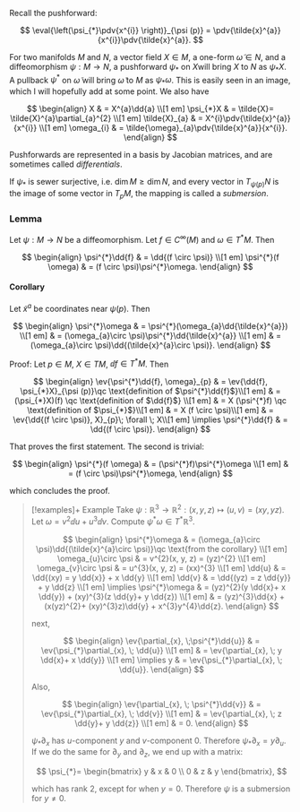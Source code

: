 Recall the pushforward:

$$
\eval{\left(\psi_{*}\pdv{x^{i}} \right)}_{\psi (p)} = \pdv{\tilde{x}^{a}}{x^{i}}\pdv{\tilde{x}^{a}}.
$$

For two manifolds $M$ and $N$, a vector field $X\in M$, a one-form $\tilde{\omega}\in N$, and a diffeomorphism $\psi:M \rightarrow N$, a pushforward $\psi_{*}$ on $X$will bring $X$ to $N$ as $\psi_{*}X$. A pullback $\psi^{*}$ on $\tilde{\omega}$ will bring $\tilde{\omega}$ to $M$ as $\psi_{*}\omega$. This is easily seen in an image, which I will hopefully add at some point. We also have

$$
\begin{align}
X & = X^{a}\dd{a} \\[1 em]
\psi_{*}X & = \tilde{X}= \tilde{X}^{a}\partial_{a}^{2} \\[1 em]
\tilde{X}_{a} & = X^{i}\pdv{\tilde{x}^{a}}{x^{i}} \\[1 em]
\omega_{i} & = \tilde{\omega}_{a}\pdv{\tilde{x}^{a}}{x^{i}}.
\end{align}
$$

Pushforwards are represented in a basis by Jacobian matrices, and are sometimes called *differentials*.

If $\psi_{*}$ is sewer surjective, i.e. $\dim M \geq \dim N$, and every vector in $T_{\psi (p)}N$ is the image of some vector in $T_{p}M$, the mapping is called a *submersion*.

### Lemma

Let $\psi:M \rightarrow N$ be a diffeomorphism. Let $f \in C^{\infty}(M)$ and $\omega \in T^{*}M$. Then

$$
\begin{align}
\psi^{*}\dd{f} & = \dd{(f \circ \psi)} \\[1 em]
\psi^{*}(f \omega) & = (f \circ \psi)\psi^{*}\omega.
\end{align}
$$

#### Corollary

Let $\tilde{x}^{a}$ be coordinates near $\psi (p)$. Then

$$
\begin{align}
\psi^{*}\omega & = \psi^{*}(\omega_{a}\dd{\tilde{x}^{a}}) \\[1 em]
& = (\omega_{a}\circ \psi)\psi^{*}\dd{\tilde{x}^{a}} \\[1 em]
& = (\omega_{a}\circ \psi)\dd{(\tilde{x}^{a}\circ \psi)}.
\end{align}
$$

Proof: Let $p \in M$, $X \in TM$, $\dd{f}\in T^{*}M$. Then

$$
\begin{align}
\ev{\psi^{*}\dd{f}, \omega}_{p} & = \ev{\dd{f}, \psi_{*}X}_{\psi (p)}\qc \text{definition of $\psi^{*}\dd{f}$}\\[1 em]
& = (\psi_{*}X)(f) \qc \text{definition of $\dd{f}$} \\[1 em]
& = X (\psi^{*}f) \qc \text{definition of $\psi_{*}$}\\[1 em]
& = X (f \circ \psi)\\[1 em]
& = \ev{\dd{(f \circ \psi)}, X}_{p}\; \forall \; X\\[1 em]
\implies \psi^{*}\dd{f} & = \dd{(f \circ \psi)}.
\end{align}
$$

That proves the first statement. The second is trivial:

$$
\begin{align}
\psi^{*}(f \omega) & = (\psi^{*}f)\psi^{*}\omega \\[1 em]
& = (f \circ \psi)\psi^{*}\omega,
\end{align}
$$

which concludes the proof.

>[!examples]+  Example 
>Take $\psi:\mathbb{R}^{3}\rightarrow \mathbb{R}^{2}:(x, y, z)\mapsto (u, v)= (xy, yz)$. Let $\omega = v^{2}\dd{u}+ u^{3}\dd{v}$. Compute $\psi^{*}\omega \in T^{*}\mathbb{R}^{3}$.
>
> $$
\begin{align}
\psi^{*}\omega & = (\omega_{a}\circ \psi)\dd{(\tilde{x}^{a}\circ \psi)}\qc \text{from the corollary} \\[1 em]
\omega_{u}\circ \psi & = v^{2}(x, y, z) = (yz)^{2} \\[1 em]
\omega_{v}\circ \psi & = u^{3}(x, y, z) = (xx)^{3} \\[1 em]
\dd{u} & = \dd{(xy) = y \dd{x}} + x \dd{y} \\[1 em]
\dd{v} & = \dd{(yz) = z \dd{y}} + y \dd{z} \\[1 em]
\implies \psi^{*}\omega & = (yz)^{2}(y \dd{x}+ x \dd{y}) + (xy)^{3}(z \dd{y}+ y \dd{z}) \\[1 em]
& = (yz)^{3}\dd{x} + (x(yz)^{2}+ (xy)^{3}z)\dd{y} + x^{3}y^{4}\dd{z}.
\end{align}
>$$
>
>next,
>
>$$
\begin{align}
\ev{\partial_{x},  \;\psi^{*}\dd{u}} & = \ev{\psi_{*}\partial_{x}, \; \dd{u}} \\[1 em]
& = \ev{\partial_{x}, \; y \dd{x}+ x \dd{y}} \\[1 em]
\implies y & = \ev{\psi_{*}\partial_{x}, \; \dd{u}}.
\end{align}
>$$
>
>Also,
>
>$$
\begin{align}
\ev{\partial_{x}, \; \psi^{*}\dd{v}} & = \ev{\psi_{*}\partial_{x}, \; \dd{v}} \\[1 em]
& = \ev{\partial_{x}, \; z \dd{y}+ y \dd{z}} \\[1 em]
& = 0.
\end{align}
>$$
>
>$\psi_{*}\partial_{x}$ has $u$-component $y$ and $v$-component $0$. Therefore $\psi_{*}\partial_{x}= y \partial_{u}$. If we do the same for $\partial_{y}$ and $\partial_{z}$, we end up with a matrix:
>
>$$
\psi_{*}=
\begin{bmatrix}
y & x & 0 \\
0 & z & y
\end{bmatrix},
>$$
>
>which has rank 2, except for when $y = 0$. Therefore $\psi$ is a submersion for $y \neq 0$.